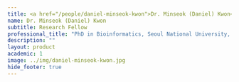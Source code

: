 ```yaml
---
title: <a href="/people/daniel-minseok-kwon">Dr. Minseok (Daniel) Kwon</a>
name: Dr. Minseok (Daniel) Kwon
subtitle: Research Fellow
professional_title: "PhD in Bioinformatics, Seoul National University, Postdoctoral Fellow (2015-2020)"  # Joined professional titles
description: ""
layout: product
academic: 1
image: ../img/daniel-minseok-kwon.jpg
hide_footer: true
---
```

